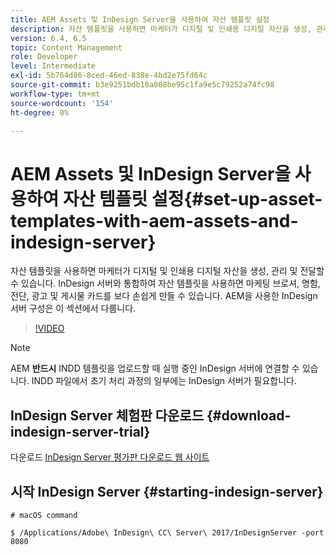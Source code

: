 ```yaml
---
title: AEM Assets 및 InDesign Server을 사용하여 자산 템플릿 설정
description: 자산 템플릿을 사용하면 마케터가 디지털 및 인쇄용 디지털 자산을 생성, 관리 및 전달할 수 있습니다. InDesign 서버와 통합하여 자산 템플릿을 사용하면 마케팅 브로셔, 명함, 전단, 광고 및 게시물 카드를 보다 손쉽게 만들 수 있습니다. AEM을 사용한 InDesign 서버 구성은 이 섹션에서 다룹니다.
version: 6.4, 6.5
topic: Content Management
role: Developer
level: Intermediate
exl-id: 5b764d86-8ced-46ed-838e-4bd2e75fd64c
source-git-commit: b3e9251bdb18a008be95c1fa9e5c79252a74fc98
workflow-type: tm+mt
source-wordcount: '154'
ht-degree: 0%

---
```


# AEM Assets 및 InDesign Server을 사용하여 자산 템플릿 설정{#set-up-asset-templates-with-aem-assets-and-indesign-server}

자산 템플릿을 사용하면 마케터가 디지털 및 인쇄용 디지털 자산을 생성, 관리 및 전달할 수 있습니다. InDesign 서버와 통합하여 자산 템플릿을 사용하면 마케팅 브로셔, 명함, 전단, 광고 및 게시물 카드를 보다 손쉽게 만들 수 있습니다. AEM을 사용한 InDesign 서버 구성은 이 섹션에서 다룹니다.

>[!VIDEO](https://video.tv.adobe.com/v/17069?quality=12&learn=on)

>[!NOTE]
>
>AEM **반드시** INDD 템플릿을 업로드할 때 실행 중인 InDesign 서버에 연결할 수 있습니다. INDD 파일에서 초기 처리 과정의 일부에는 InDesign 서버가 필요합니다.

## InDesign Server 체험판 다운로드 {#download-indesign-server-trial}

다운로드 [InDesign Server 평가판 다운로드 웹 사이트](https://www.adobeprerelease.com/)

## 시작 InDesign Server {#starting-indesign-server}

```shell
# macOS command

$ /Applications/Adobe\ InDesign\ CC\ Server\ 2017/InDesignServer -port 8080
```
